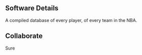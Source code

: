 ## Software Details

A compiled database of every player, of every team in the NBA.

## Collaborate

Sure